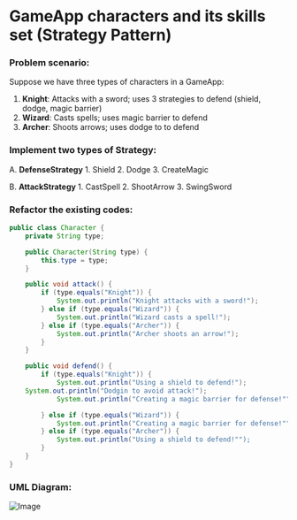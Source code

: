 # GameApp characters and its skills set (Strategy Pattern)

### Problem scenario:

Suppose we have three types of characters in a GameApp:

1. **Knight**: Attacks with a sword; uses 3 strategies to defend (shield, dodge, magic barrier)
2. **Wizard**: Casts spells; uses magic barrier to defend
3. **Archer**: Shoots arrows; uses dodge to to defend

### Implement two types of Strategy:
A.  **DefenseStrategy**
     1. Shield
     2. Dodge
     3. CreateMagic

B.  **AttackStrategy**
     1.  CastSpell
     2.  ShootArrow
     3.  SwingSword  

### Refactor the existing codes:

```java
public class Character {
    private String type;

    public Character(String type) {
        this.type = type;
    }

    public void attack() {
        if (type.equals("Knight")) {
            System.out.println("Knight attacks with a sword!");
        } else if (type.equals("Wizard")) {
            System.out.println("Wizard casts a spell!");
        } else if (type.equals("Archer")) {
            System.out.println("Archer shoots an arrow!");
        }
    }

    public void defend() {
        if (type.equals("Knight")) {
            System.out.println("Using a shield to defend!");
	System.out.println("Dodgin to avoid attack!");
            System.out.println("Creating a magic barrier for defense!"");		

        } else if (type.equals("Wizard")) {
            System.out.println("Creating a magic barrier for defense!"");
        } else if (type.equals("Archer")) {
            System.out.println("Using a shield to defend!"");
        }
    }
}
```

### UML Diagram: 
![Image](https://github.com/user-attachments/assets/1b27f398-25bb-499a-b672-b166d82cfae9)